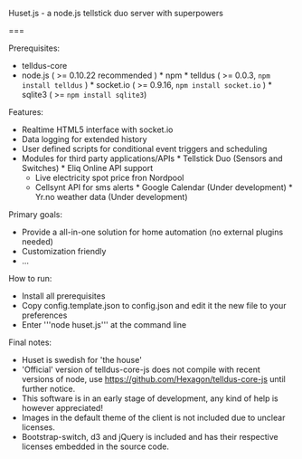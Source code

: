 Huset.js - a node.js tellstick duo server with superpowers

===

Prerequisites:

   * telldus-core
   * node.js ( >= 0.10.22 recommended )
   	* npm
   	* telldus ( >= 0.0.3, ```npm install telldus``` )
   	* socket.io ( >= 0.9.16, ```npm install socket.io``` )
   	* sqlite3 ( >= ```npm install sqlite3```)


Features:

   * Realtime HTML5 interface with socket.io
   * Data logging for extended history
   * User defined scripts for conditional event triggers and scheduling
   * Modules for third party applications/APIs
   	* Tellstick Duo (Sensors and Switches)
   	* Eliq Online API support
      * Live electricity spot price fron Nordpool
      * Cellsynt API for sms alerts
   	* Google Calendar (Under development)
   	* Yr.no weather data (Under development)


Primary goals:

   * Provide a all-in-one solution for home automation (no external plugins needed)
   * Customization friendly
   * ...


How to run:
   
   * Install all prerequisites
   * Copy config.template.json to config.json and edit it the new file to your preferences
   * Enter '''node huset.js''' at the command line


Final notes:

   * Huset is swedish for 'the house'
   * 'Official' version of telldus-core-js does not compile with recent versions of node, use https://github.com/Hexagon/telldus-core-js until further notice.
   * This software is in an early stage of development, any kind of help is however appreciated!
   * Images in the default theme of the client is not included due to unclear licenses.
   * Bootstrap-switch, d3 and jQuery is included and has their respective licenses embedded in the source code.
